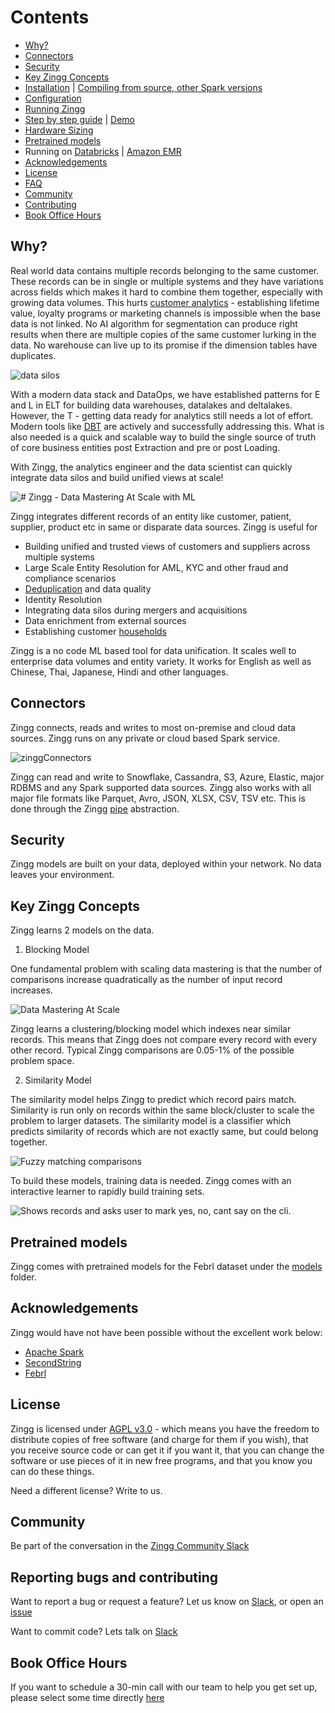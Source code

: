 # Contents
- [Why?](#why?)
- [Connectors](docs/pipes.md)
- [Security](#security)
- [Key Zingg Concepts](#key-zingg-concepts)
- [Installation](docs/installation.md) | [Compiling from source, other Spark versions](docs/compiling.md)
- [Configuration](docs/configuration.md)
- [Running Zingg](docs/running.md) 
- [Step by step guide](docs/stepByStep.md) | [Demo](https://www.youtube.com/watch?v=zOabyZxN9b0&t=0)
- [Hardware Sizing](docs/hardwareSizing.md)
- [Pretrained models](#pretrained-models)
- Running on [Databricks](docs/databricks.md) | [Amazon EMR](docs/aws.md)
- [Acknowledgements](#acknowledgements)
- [License](#license)
- [FAQ](docs/faq.md)
- [Community](#community)
- [Contributing](#contributing)
- [Book Office Hours](#book-office-hours)

## Why?

Real world data contains multiple records belonging to the same customer. These records can be in single or multiple systems and they have variations across fields which makes it hard to combine them together, especially with growing data volumes. This hurts [customer analytics](docs/bizLeaderSurvey.md) - establishing lifetime value, loyalty programs or marketing channels is impossible when the base data is not linked. No AI algorithm for segmentation can produce right results when there are multiple copies of the same customer lurking in the data. No warehouse can live up to its promise if the dimension tables have duplicates. 

![data silos](assets/dataSilos.png)


With a modern data stack and DataOps, we have established patterns for E and L in ELT for  building data warehouses, datalakes and deltalakes. However, the T - getting data ready for analytics still needs a lot of effort. Modern tools like [DBT](https://www.getdbt.com) are actively and successfully addressing this. What is also needed is a quick and scalable way to build the single source of truth of core business entities post Extraction and pre or post Loading. 

With Zingg, the analytics engineer and the data scientist can quickly integrate data silos and build unified views at scale! 

![# Zingg - Data Mastering At Scale with ML](/assets/dataMastering.png)

Zingg integrates different records of an entity like customer, patient, supplier, product etc in same or disparate data sources. Zingg is useful for

- Building unified and trusted views of customers and suppliers across multiple systems
- Large Scale Entity Resolution for AML, KYC and other fraud and compliance scenarios
- [Deduplication](docs/patient.md) and data quality
- Identity Resolution 
- Integrating data silos during mergers and acquisitions
- Data enrichment from external sources
- Establishing customer [households](docs/households.md)

Zingg is a no code ML based tool for data unification. It scales well to enterprise data volumes and entity variety. It works for English as well as Chinese, Thai, Japanese, Hindi and other languages.   

## Connectors

Zingg connects, reads and writes to most on-premise and cloud data sources. Zingg runs on any private or cloud based Spark service. 

![zinggConnectors](assets/zinggOSS.png)


Zingg can read and write to Snowflake, Cassandra, S3, Azure, Elastic, major RDBMS and any Spark supported data sources. Zingg also works with all major file formats like Parquet, Avro, JSON, XLSX, CSV, TSV etc. This is done through the Zingg [pipe](docs/pipes.md) abstraction.  

## Security

Zingg models are built on your data, deployed within your network. No data leaves your environment. 

## Key Zingg Concepts

Zingg learns 2 models on the data. 

1. Blocking Model

One fundamental problem with scaling data mastering is that the number of comparisons increase quadratically as the number of input record increases. 

![Data Mastering At Scale](/assets/fuzzymatchingcomparisons.jpg)


Zingg learns a clustering/blocking model which indexes near similar records. This means that Zingg does not compare every record with every other record. Typical Zingg comparisons are 0.05-1% of the possible problem space.

2. Similarity Model 

The similarity model helps Zingg to predict which record pairs match. Similarity is run only on records within the same block/cluster to scale the problem to larger datasets. The similarity model is a classifier which predicts similarity of records which are not exactly same, but could belong together.

![Fuzzy matching comparisons](/assets/dataMatching.jpg) 

To build these models, training data is needed. Zingg comes with an interactive learner to rapidly build training sets. 

![Shows records and asks user to mark yes, no, cant say on the cli.](assets/label2.gif) 

## Pretrained models

Zingg comes with pretrained models for the Febrl dataset under the [models](models) folder.

## Acknowledgements

Zingg would have not have been possible without the excellent work below:
- [Apache Spark](https://spark.apache.org)
- [SecondString](http://secondstring.sourceforge.net/)
- [Febrl](http://users.cecs.anu.edu.au/~Peter.Christen/Febrl/febrl-0.3/febrldoc-0.3/)

## License

Zingg is licensed under [AGPL v3.0](https://www.gnu.org/licenses/agpl-3.0.en.html) - which means you have the freedom to distribute copies of free software (and charge for them if you wish), that you receive source code or can get it if you want it, that you can change the software or use pieces of it in new free programs, and that you know you can do these things.

Need a different license? Write to us.

## Community

Be part of the conversation in the [Zingg Community Slack](https://join.slack.com/t/zinggai/shared_invite/zt-w7zlcnol-vEuqU9m~Q56kLLUVxRgpOA)


## Reporting bugs and contributing 

Want to report a bug or request a feature? Let us know on  [Slack](https://join.slack.com/t/zinggai/shared_invite/zt-w7zlcnol-vEuqU9m~Q56kLLUVxRgpOA), or open an [issue](https://github.com/zinggAI/zingg/issues/new/choose)

Want to commit code? Lets talk on  [Slack](https://join.slack.com/t/zinggai/shared_invite/zt-w7zlcnol-vEuqU9m~Q56kLLUVxRgpOA)

## Book Office Hours
If you want to schedule a 30-min call with our team to help you get set up, please select some time directly [here](https://calendly.com/sonalgoyal/30min)



